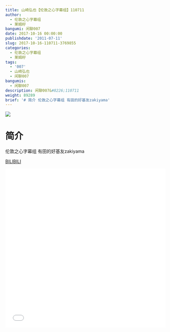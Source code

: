 ```yaml
---
title: 山崎弘也【伦敦之心字幕组】110711
author:
  - 伦敦之心字幕组
  - 莱姆籽
bangumi: 闲聊007
date: 2017-10-16 00:00:00
publishdate: '2011-07-11'
slug: 2017-10-16-110711-3769855
categories:
  - 伦敦之心字幕组
  - 莱姆籽
tags:
  - '007'
  - 山崎弘也
  - 闲聊007
bangumis:
  - 闲聊007
description: 闲聊007&#8226;110711
weight: 89289
brief: '# 简介 伦敦之心字幕组 有田的好基友zakiyama'
---
```


![](https://i.imgur.com/MsnzsWX.jpg)

# 简介  
伦敦之心字幕组 有田的好基友zakiyama

  [BILIBILI](https://www.bilibili.com/video/av3769855/)


<div class="vcontainer">  <iframe class='video' src="//www.bilibili.com/blackboard/player.html?aid=3769855" width="100%" height="500" frameborder="0" allowfullscreen="allowfullscreen"></iframe></div>
